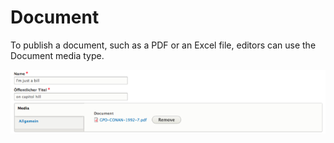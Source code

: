 # Document

To publish a document, such as a PDF or an Excel file, editors can use the Document media type.

![](../img/media_types/degov_media_document_upload.png)